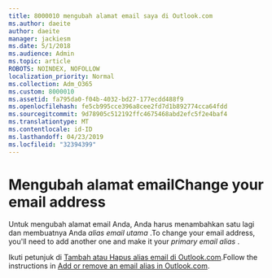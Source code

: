 ```yaml
---
title: 8000010 mengubah alamat email saya di Outlook.com
ms.author: daeite
author: daeite
manager: jackiesm
ms.date: 5/1/2018
ms.audience: Admin
ms.topic: article
ROBOTS: NOINDEX, NOFOLLOW
localization_priority: Normal
ms.collection: Adm_O365
ms.custom: 8000010
ms.assetid: fa795da0-f04b-4032-bd27-177ecdd488f9
ms.openlocfilehash: fe5cb995cce396a8cee2fd7d1b892774cca64fdd
ms.sourcegitcommit: 9d78905c512192ffc4675468abd2efc5f2e4baf4
ms.translationtype: MT
ms.contentlocale: id-ID
ms.lasthandoff: 04/23/2019
ms.locfileid: "32394399"
---
```

# <a name="change-your-email-address"></a><span data-ttu-id="be013-102">Mengubah alamat email</span><span class="sxs-lookup"><span data-stu-id="be013-102">Change your email address</span></span>

<span data-ttu-id="be013-103">Untuk mengubah alamat email Anda, Anda harus menambahkan satu lagi dan membuatnya Anda *alias email utama* .</span><span class="sxs-lookup"><span data-stu-id="be013-103">To change your email address, you'll need to add another one and make it your  *primary email alias*  .</span></span> 
  
<span data-ttu-id="be013-104">Ikuti petunjuk di [Tambah atau Hapus alias email di Outlook.com](https://go.microsoft.com/fwlink/p/?linkid=873115).</span><span class="sxs-lookup"><span data-stu-id="be013-104">Follow the instructions in [Add or remove an email alias in Outlook.com](https://go.microsoft.com/fwlink/p/?linkid=873115).</span></span>
  

